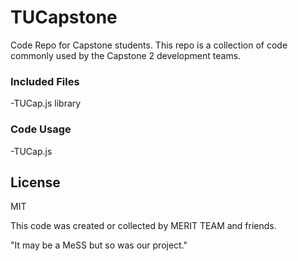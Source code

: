 # TUCapstone
Code Repo for Capstone students.  This repo is a collection of code commonly used by the Capstone 2 development teams.

### Included Files

 -TUCap.js library


### Code Usage

 -TUCap.js

License
----
MIT
        

This code was created or collected by MERIT TEAM and friends. 

"It may be a MeSS but so was our project."


